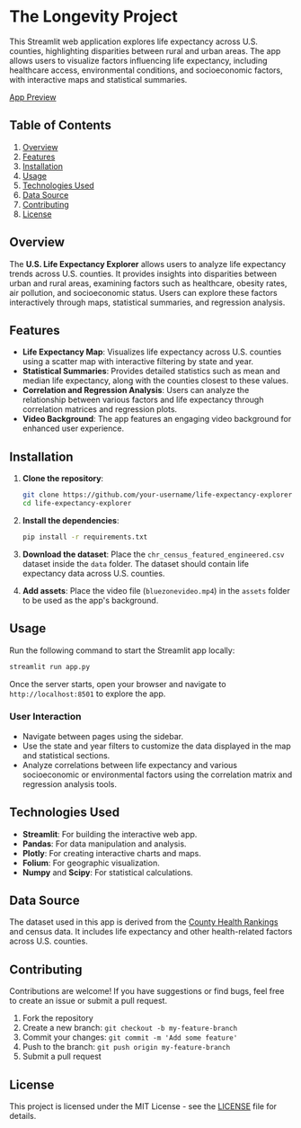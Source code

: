 # The Longevity Project

This Streamlit web application explores life expectancy across U.S. counties, highlighting disparities between rural and urban areas. The app allows users to visualize factors influencing life expectancy, including healthcare access, environmental conditions, and socioeconomic factors, with interactive maps and statistical summaries.

[App Preview](https://uslongevitylives-kojmj.streamlit.app/)

## Table of Contents

1. [Overview](#overview)
2. [Features](#features)
3. [Installation](#installation)
4. [Usage](#usage)
5. [Technologies Used](#technologies-used)
6. [Data Source](#data-source)
7. [Contributing](#contributing)
8. [License](#license)

## Overview

The **U.S. Life Expectancy Explorer** allows users to analyze life expectancy trends across U.S. counties. It provides insights into disparities between urban and rural areas, examining factors such as healthcare, obesity rates, air pollution, and socioeconomic status. Users can explore these factors interactively through maps, statistical summaries, and regression analysis.

## Features

- **Life Expectancy Map**: Visualizes life expectancy across U.S. counties using a scatter map with interactive filtering by state and year.
- **Statistical Summaries**: Provides detailed statistics such as mean and median life expectancy, along with the counties closest to these values.
- **Correlation and Regression Analysis**: Users can analyze the relationship between various factors and life expectancy through correlation matrices and regression plots.
- **Video Background**: The app features an engaging video background for enhanced user experience.
  
## Installation

1. **Clone the repository**:
    ```bash
    git clone https://github.com/your-username/life-expectancy-explorer.git
    cd life-expectancy-explorer
    ```

2. **Install the dependencies**:
    ```bash
    pip install -r requirements.txt
    ```

3. **Download the dataset**:
   Place the `chr_census_featured_engineered.csv` dataset inside the `data` folder. The dataset should contain life expectancy data across U.S. counties.

4. **Add assets**:
   Place the video file (`bluezonevideo.mp4`) in the `assets` folder to be used as the app's background.

## Usage

Run the following command to start the Streamlit app locally:

```bash
streamlit run app.py
```

Once the server starts, open your browser and navigate to `http://localhost:8501` to explore the app.

### User Interaction

- Navigate between pages using the sidebar.
- Use the state and year filters to customize the data displayed in the map and statistical sections.
- Analyze correlations between life expectancy and various socioeconomic or environmental factors using the correlation matrix and regression analysis tools.

## Technologies Used

- **Streamlit**: For building the interactive web app.
- **Pandas**: For data manipulation and analysis.
- **Plotly**: For creating interactive charts and maps.
- **Folium**: For geographic visualization.
- **Numpy** and **Scipy**: For statistical calculations.

## Data Source

The dataset used in this app is derived from the [County Health Rankings](https://www.countyhealthrankings.org/) and census data. It includes life expectancy and other health-related factors across U.S. counties.

## Contributing

Contributions are welcome! If you have suggestions or find bugs, feel free to create an issue or submit a pull request.

1. Fork the repository
2. Create a new branch: `git checkout -b my-feature-branch`
3. Commit your changes: `git commit -m 'Add some feature'`
4. Push to the branch: `git push origin my-feature-branch`
5. Submit a pull request

## License

This project is licensed under the MIT License - see the [LICENSE](LICENSE) file for details.

